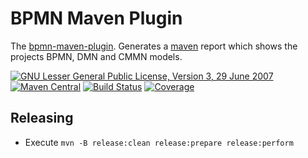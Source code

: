 # BPMN Maven Plugin

The [bpmn-maven-plugin](https://jonasrutishauser.github.io/bpmn-maven-plugin/snapshot).
Generates a [maven](https://maven.apache.org) report which shows the projects BPMN, DMN and CMMN models.

[![GNU Lesser General Public License, Version 3, 29 June 2007](https://img.shields.io/github/license/jonasrutishauser/bpmn-maven-plugin.svg?label=License)](http://www.gnu.org/licenses/lgpl-3.0.txt)
[![Maven Central](https://img.shields.io/maven-central/v/com.github.jonasrutishauser/bpmn-maven-plugin.svg?label=Maven%20Central)](http://search.maven.org/#search%7Cga%7C1%7Cg%3A%22com.github.jonasrutishauser%22%20a%3A%22bpmn-maven-plugin%22)
[![Build Status](https://img.shields.io/travis/jonasrutishauser/bpmn-maven-plugin/master.svg?label=Build)](https://travis-ci.org/jonasrutishauser/bpmn-maven-plugin)
[![Coverage](https://img.shields.io/codecov/c/github/jonasrutishauser/bpmn-maven-plugin/master.svg?label=Coverage)](https://codecov.io/gh/jonasrutishauser/bpmn-maven-plugin)

## Releasing

* Execute `mvn -B release:clean release:prepare release:perform`
